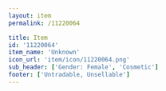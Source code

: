```yaml
---
layout: item
permalink: /11220064

title: Item
id: '11220064'
item_name: 'Unknown'
icon_url: 'item/icon/11220064.png'
sub_header: ['Gender: Female', 'Cosmetic']
footer: ['Untradable, Unsellable']
---
```

